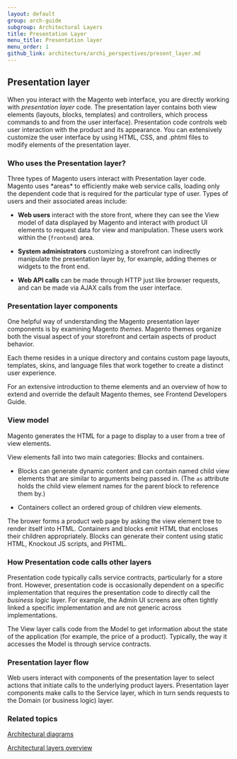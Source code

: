 ```yaml
---
layout: default
group: arch-guide
subgroup: Architectural Layers
title: Presentation Layer
menu_title: Presentation layer
menu_order: 1
github_link: architecture/archi_perspectives/present_layer.md
---
```





<h2> Presentation layer</h2>
When you interact with the Magento web interface, you are directly working with <i>presentation layer</i> code. The presentation layer contains both view elements (layouts, blocks, templates) and controllers, which process commands to and from the user interface). Presentation code controls web user interaction with the product and its appearance. You can extensively customize the user interface by using HTML, CSS, and .phtml files to modify elements of the presentation layer. 




<h3>Who uses the Presentation layer?</h3>
Three types of Magento users interact with Presentation layer code. Magento uses *areas* to efficiently make web service calls, loading only the dependent code that is required for the particular type of user. Types of users and their associated areas include: 

* <b>Web users</b> interact with the store front, where they can see the View model of data displayed by Magento and interact with product UI elements to request data for view and manipulation. These users work within the (`frontend`) area. 

* <b>System administrators</b> customizing a storefront can indirectly manipulate the presentation layer by, for example, adding themes or widgets to the front end.

* <b>Web API calls</b> can be made through HTTP just like browser requests, and can be made via AJAX calls from the user interface.




<h3>Presentation layer components</h3>

One helpful way of understanding the Magento presentation layer components is by examining Magento <i>themes</i>. Magento themes organize both the visual aspect of your storefront and certain aspects of product behavior. 

Each theme resides in a unique directory and contains custom page layouts, templates, skins, and language files that work together to create a distinct user experience. 

For an extensive introduction to theme elements and an overview of how to extend and override the default Magento themes, see Frontend Developers Guide.



<h3>View model</h3>

Magento generates the HTML for a page to display to a user from a tree of view elements. 

View elements fall into two main categories: Blocks and containers.


* Blocks can generate dynamic content and can contain named child view elements that are similar to arguments being passed in. (The `as` attribute holds the child view element names for the parent block to reference them by.)

* Containers collect an ordered group of children view elements.


The brower forms a product web page by asking the view element tree to render itself into HTML. Containers and blocks emit HTML that encloses their children appropriately. Blocks can generate their content using static HTML, Knockout JS scripts, and PHTML.


<h3>How Presentation code calls other layers</h3>
Presentation code typically calls service contracts, particularly for a store front. However, presentation code is occasionally dependent on a specific implementation that requires the presentation code to directly call the <i>business logic</i> layer. For example, the Admin UI screens are often tightly linked a specific implementation and are not generic across implementations.

The View layer calls code from the Model to get information about the state of the application (for example, the price of a product). Typically, the way it accesses the Model is through service contracts. 

<h3>Presentation layer flow</h3>
Web users interact with components of the presentation layer to select actions that initiate calls to the underlying product layers. Presentation layer components make calls to the Service layer, which in turn sends requests to the Domain (or business logic) layer.



<h3 id="related">Related topics</h3>
<a href="{{ site.gdeurl }}architecture/archi_perspectives/arch_diagrams.html">Architectural diagrams</a>

<a href="{{ site.gdeurl }}architecture/archi_perspectives/ALayers_intro.html">Architectural layers overview</a>







 
